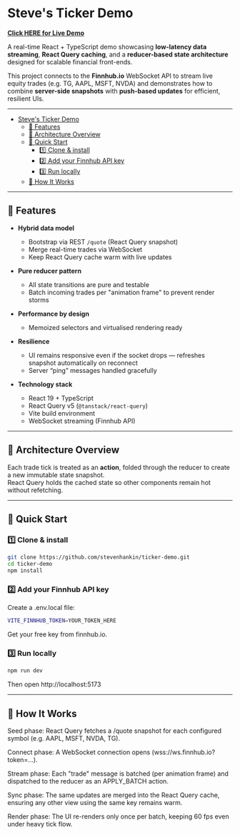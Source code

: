 # Steve's Ticker Demo

**[Click HERE for Live Demo](https://stevenhankin.github.io/ticker-demo/)**

A real-time React + TypeScript demo showcasing **low-latency data streaming**, **React Query caching**, and a **reducer-based state architecture** designed for scalable financial front-ends.

This project connects to the **Finnhub.io** WebSocket API to stream live equity trades (e.g. TG, AAPL, MSFT, NVDA) and demonstrates how to combine **server-side snapshots** with **push-based updates** for efficient, resilient UIs.

---

- [Steve's Ticker Demo](#steves-ticker-demo)
  - [🚀 Features](#-features)
  - [🧱 Architecture Overview](#-architecture-overview)
  - [🧩 Quick Start](#-quick-start)
    - [1️⃣ Clone \& install](#1️⃣-clone--install)
    - [2️⃣ Add your Finnhub API key](#2️⃣-add-your-finnhub-api-key)
    - [3️⃣ Run locally](#3️⃣-run-locally)
  - [📡 How It Works](#-how-it-works)

---

## 🚀 Features

- **Hybrid data model**

  - Bootstrap via REST `/quote` (React Query snapshot)
  - Merge real-time trades via WebSocket
  - Keep React Query cache warm with live updates

- **Pure reducer pattern**

  - All state transitions are pure and testable
  - Batch incoming trades per "animation frame" to prevent render storms

- **Performance by design**

  - Memoized selectors and virtualised rendering ready

- **Resilience**

  - UI remains responsive even if the socket drops — refreshes snapshot automatically on reconnect
  - Server “ping” messages handled gracefully

- **Technology stack**
  - React 19 + TypeScript
  - React Query v5 (`@tanstack/react-query`)
  - Vite build environment
  - WebSocket streaming (Finnhub API)

---

## 🧱 Architecture Overview

Each trade tick is treated as an **action**, folded through the reducer to create a new immutable state snapshot.  
React Query holds the cached state so other components remain hot without refetching.

---

## 🧩 Quick Start

### 1️⃣ Clone & install

```bash
git clone https://github.com/stevenhankin/ticker-demo.git
cd ticker-demo
npm install
```

### 2️⃣ Add your Finnhub API key

Create a .env.local file:

```bash
VITE_FINNHUB_TOKEN=YOUR_TOKEN_HERE
```

Get your free key from finnhub.io.

### 3️⃣ Run locally

```bash
npm run dev
```

Then open http://localhost:5173

---

## 📡 How It Works

Seed phase: React Query fetches a /quote snapshot for each configured symbol (e.g. AAPL, MSFT, NVDA, TG).

Connect phase: A WebSocket connection opens (wss://ws.finnhub.io?token=…).

Stream phase: Each "trade" message is batched (per animation frame) and dispatched to the reducer as an APPLY_BATCH action.

Sync phase: The same updates are merged into the React Query cache, ensuring any other view using the same key remains warm.

Render phase: The UI re-renders only once per batch, keeping 60 fps even under heavy tick flow.
